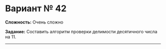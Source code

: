 # Вариант № 42
**Сложность:** Очень сложно

**Задание:**  Составить алгоритм проверки делимости десятичного числа на 11.

---